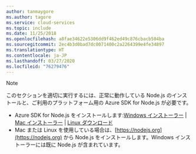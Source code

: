 ```yaml
---
author: tanmaygore
ms.author: tagore
ms.service: cloud-services
ms.topic: include
ms.date: 11/25/2018
ms.openlocfilehash: a8fae34622e5306dd9f462ed49c876cbacb504ba
ms.sourcegitcommit: 2ec4b3d0bad7dc0071400c2a2264399e4fe34897
ms.translationtype: HT
ms.contentlocale: ja-JP
ms.lasthandoff: 03/27/2020
ms.locfileid: "76279476"
---
```

> [!NOTE]
> このセクションを適切に実行するには、正常に動作している Node.js のインストールと、ご利用のプラットフォーム用の Azure SDK for Node.js が必要です。
> 
> * Azure SDK for Node.js をインストールします:[Windows インストーラー](https://go.microsoft.com/fwlink/?LinkId=254279) | [Mac インストーラー](https://go.microsoft.com/fwlink/?LinkId=253471) | [Linux ダウンロード](https://go.microsoft.com/fwlink/?LinkId=253472)
> * Mac または Linux を使用している場合は、[https://nodejs.org](https://nodejs.org) から Node.js をインストールします。Windows インストーラーには既に Node.js が含まれています。
> 
> 
